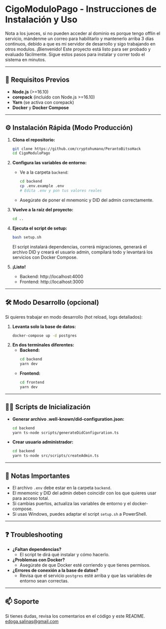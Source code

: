 # CigoModuloPago - Instrucciones de Instalación y Uso
Nota a los jueces, si no pueden acceder al dominio es porque tengo offlin el servicio, mándenme un correo para habilitarlo y mantenerlo arriba 3 días continuos, debido a que es mi servidor de desarrollo y sigo trabajando en otros modulos. 
¡Bienvenido! Este proyecto está listo para ser probado y evaluado fácilmente. Sigue estos pasos para instalar y correr todo el sistema en minutos.

---

## 🚀 Requisitos Previos

- **Node.js** (>=16.10)
- **corepack** (incluido con Node.js >=16.10)
- **Yarn** (se activa con corepack)
- **Docker** y **Docker Compose**

---

## ⚙️ Instalación Rápida (Modo Producción)

1. **Clona el repositorio:**
   ```bash
   git clone https://github.com/cryptohumano/PerantoBitsoHack
   cd CigoModuloPago
   ```

2. **Configura las variables de entorno:**
   - Ve a la carpeta `backend`:
     ```bash
     cd backend
     cp .env.example .env
     # Edita .env y pon tus valores reales
     ```
   - Asegúrate de poner el mnemonic y DID del admin correctamente.

3. **Vuelve a la raíz del proyecto:**
   ```bash
   cd ..
   ```

4. **Ejecuta el script de setup:**
   ```bash
   bash setup.sh
   ```
   El script instalará dependencias, correrá migraciones, generará el archivo DID y creará el usuario admin, compilará todo y levantará los servicios con Docker Compose.

5. **¡Listo!**
   - Backend: http://localhost:4000
   - Frontend: http://localhost:3000

---

## 🛠️ Modo Desarrollo (opcional)

Si quieres trabajar en modo desarrollo (hot reload, logs detallados):

1. **Levanta solo la base de datos:**
   ```bash
   docker-compose up -d postgres
   ```
2. **En dos terminales diferentes:**
   - **Backend:**
     ```bash
     cd backend
     yarn dev
     ```
   - **Frontend:**
     ```bash
     cd frontend
     yarn dev
     ```

---

## 🧑‍💻 Scripts de Inicialización

- **Generar archivo .well-known/did-configuration.json:**
  ```bash
  cd backend
  yarn ts-node scripts/generateDidConfiguration.ts
  ```
- **Crear usuario administrador:**
  ```bash
  cd backend
  yarn ts-node src/scripts/createAdmin.ts
  ```

---

## 📝 Notas Importantes

- El archivo `.env` debe estar en la carpeta `backend`.
- El mnemonic y DID del admin deben coincidir con los que quieres usar para acceso total.
- Si cambias puertos, actualiza las variables de entorno y el docker-compose.
- Si usas Windows, puedes adaptar el script `setup.sh` a PowerShell.

---

## ❓ Troubleshooting

- **¿Faltan dependencias?**
  - El script te dirá qué instalar y cómo hacerlo.
- **¿Problemas con Docker?**
  - Asegúrate de que Docker esté corriendo y que tienes permisos.
- **¿Errores de conexión a la base de datos?**
  - Revisa que el servicio `postgres` esté arriba y que las variables de entorno sean correctas.

---

## 📫 Soporte

Si tienes dudas, revisa los comentarios en el código y este README. edoga.salinas@gmail.com 

